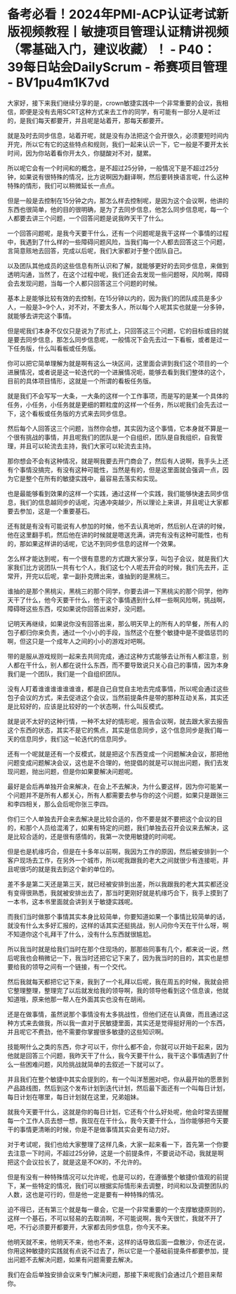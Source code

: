 # 备考必看！2024年PMI-ACP认证考试新版视频教程丨敏捷项目管理认证精讲视频（零基础入门，建议收藏）！ - P40：39每日站会DailyScrum - 希赛项目管理 - BV1pu4m1K7vd

大家好，接下来我们继续分享的是，crown敏捷实践中一个非常重要的会议，我相信，即便是没有去用SCRT这种方式来去工作的同学，有可能有一部分人是听过的，是我们每天都要开，并且呢是站着开，那每天都要开。

就是及时去同步信息，站着开呢，就是没有办法把这个会开很久，必须要短时间内开完，所以它有它的这些特点和规则，我们一起来认识一下，它一般是不要开太长时间，因为你站着看你开太久，你腿酸对不对，腿累。

所以呢它会有一个时间和的概念，是不超过25分钟，一般情况下是不超过25分钟，如果说有很特殊的情况，比方说啊因为翻译啊，然后要转换语言呢，什么这种特殊的情形，我们可以稍微延长一点点。

但是一般是去控制在15分钟之内，那怎么样去控制呢，是因为这个会议啊，他讲的东西也很简单，他的目的很明确，是为了去同步信息，他怎么同步信息呢，每一个人都要去讲三个问题，一个回答问题是说我昨天干了什么。

一个回答问题呢，是我今天要干什么，还有一个问题呢是我干这样一个事情的过程中，我遇到了什么样的一些障碍问题风险，当我们每一个人都去回答这三个问题，言简意赅地去回答，完成以后呢，我们大家都对于整个团队自己。

以及团队其他成员的这些信息有所认识和了解，就能够更好的去同步信息，来做到透明沟通，当然了，在这个过程中呢，我们还会去发现一些问题呀，风险啊，障碍会去发现问题，当每一个人都只回答这三个问题的时候。

基本上是能够比较有效的去控制，在15分钟以内的，因为我们的团队成员是多少人，一般是3~9个人，对不对，不要太多人，所以每个人呢其实也就是一分多钟，就能够去讲完这个事情。

但是呢我们本身不仅仅只是说为了形式上，只回答这三个问题，它的目标或目的就是要去同步信息，那怎么同步信息呢，一般情况下会先去过一下看板，或者是过一下任务版，什么叫看板或任务版。

你可以把它简单理解为就是啊有这么一块区间，这里面会讲到我们这个项目的一个进展情况，或者说是这一轮迭代的一个进展情况呃，能够去看到我们整体的这个，目前的具体项目情形，这就是一个所谓的看板任务版。

就是我们不会写写一大条，一大条的这样一个工作事项，而是写的是某一个具体的任务，小任务，小任务就是更细的颗粒度的这样一个任务，所以呢我们会先去过一下，这个看板或任务版的方式来去同步信息。

然后每个人回答这三个问题，当然你会想，其实因为这个事情，它本身就不算是一个很有挑战的事情，并且呢我们的团队是一个自组织，团队是自我组织，自我管理，并且可以轮流去主持，我们大家可以轮流去主持。

那你想会不会有这种情况，就是啊我要去开门商会了，然后有人说啊，我手头上还有个事情没搞完，有没有这种可能性，当然是有的，但是这里面就会强调一点，因为它是整个在所有的敏捷实践中，最容易去落实和实现。

也是最能够看到效果的这样一个实践，通过这样一个实践，我们能够快速去同步信息，我们的信息越同步的话呢，沟通冲突越少，所以理论上来讲，并且呢让大家都要去参加，这是一个重要基石。

还有就是有没有可能说有人参加的时候，他不去认真地听，然后别人在讲的时候，他在这里翻手机，然后他在讲的时候就是嗯送充满，讲完有没有这种可能性，也有的，那如果这样讲的话呢，它达不到同步信息的这样一个效果。

怎么样才能达到呢，有一个很有意思的方式跟大家分享，叫包子会议，就是我们大家我们比方说团队一共有七个人，我们这七个人呢去开会的时候，我们先去开，正常开，开完以后呢，拿一副扑克牌出来，谁抽到的是黑桃三。

谁抽的是那个黑桃尖，黑桃三的那个同学，你要去讲一下黑桃尖的那个同学，他昨天干了什么，他今天要干什么，他干这个事情遇到什么样一些啊风险啊，挑战啊，障碍呀这些东西，哎如果说你回答出来好，没问题。

记明天再继续，如果说你没有回答出来，那么明天早上的所有人的早餐，所有人的包子都归你来负责，通过一个小小的手段，当然这个在整个敏捷中是不提倡惩罚的啊，但这只是一个成年人之间的小小的游戏对吧啊。

带的是服从游戏规则一起来去共同完成，通过这种方式能够去让所有人都注意，别人都在干什么，别人都在说什么东西，而不要导致说只关心自己的事情，因为本身我们是一个团队，我们是一个自组织团队。

没有人盯着谁谁谁谁谁谁谁，都是自己自觉自主地去完成事情，所以呢会通过这些包子会议的方式，来去促进这个会议，当然前提条件是带的那种互动关系，其实还是比较好的，应该是比较好的一个状态啊，什么叫反模式。

就是说不太好的这种行情，一种不太好的情形呢，报告会议啊，就去跟大家去报告这个东西的状态，其实不是它的焦点，其实是信息同步，这个信息同步是我们每一天的信息同步，我们这一轮迭代的信息同步。

还有一个呢就是还有一个反模式，就是把这个东西变成一个问题解决会议，那把他问题变成问题解决会议，这也是不合理的，他提倡的就是可以抛出问题，我们去发现问题，抛出问题，但是你如果要解决问题呢。

最好是会后再单独开会来解决，在会上不去解决，为什么要这样，因为你可能某一个问题并不是所有人都关心，所有人都需要去参与你的这个问题，如果只是跟张三和李四相关，那么会后呢你张三李四。

你们三个人单独去开会来去解决是比较合适的，你不要是就不要把这个会议的目的，和那个人员给混淆了，如果有特定的问题，我们单独去召开会议来去解决，这是比较合适的，还是很有感情的，我第一次使用敏捷的时间呢。

但是也是机缘巧合，但是在十多年以前啊，我因为工作的原因，然后被安排到一个客户现场去工作，在另外一个城市，所以呢我跟我的老大之间就很少有连接呃，并且呢很巧的就是我去到这个新的单位的。

差不多是第二天还是第三天，就已经被安排到出差，所以我跟我的老大其实都还没有变得很熟悉，我就被安排出去了，那当时更刚好就是机缘巧合下，我手上摸到了一本书，这本书里面就会讲到关于敏捷实践呢。

而我们当时做那个事情其实本身比较简单，你要知道如果一个事情比较简单的话，就没有什么太多好汇报的，这样的话其实还挺挑战，别人问你今天在干什么呀，啊不知道你这个礼拜干了什么，没有什么东西就很尴尬。

所以我当时就是给我们当时在那个住现场的，那那些同事有几个，都来说一说，然后呢我也会稍微记一下，我当时还把它记下来了，因为我当时的目的，其实也是想要给我的领导之间有一个链接，有一个交代。

然后我就每天都把它记下来，我到了一个礼拜以后呢，我在周五的时候，我就会把它整理整理，整理完了以后就发给我的领导啊，我的领导他看到这个信息诶，他就知道哦，原来他那一帮人在外面其实也没有在胡闹。

还是在做事情，虽然说那个事情没有太多挑战性，但他们还在认真做，而且通过这种方式来去做我，所以我一直对于民敏捷里面，其实还是觉得挺好用的一个东西，并且呢它不费劲，他不需要你掌握很多敏捷的这些知识啊。

技能啊什么之类的东西，你才可以干，你什么都不会，你就可以开始干起来，因为他就是回答三个问题，我昨天干了什么，我今天要干什么，我干这个事情遇到了什么一些困难问题，风险挑战就简单的去叙述一下就可以了。

并且我们在整个敏捷中其实会提到的，有一个叫洋葱圈对吧，你从最开始的愿景到产品路线图，然后到这个发布计划到迭代计划，然后最下面还有一个叫每日计划，每日计划在哪里，每日计划就在这里，兄弟姐妹。

就我今天要干什么，这就是你的每日计划，它还有个什么好处呢，他会时常去提醒每一个工作人员去想一想，我现在在干什么，我今天要干什么，当你能够把今天要干的事情更清晰的时候，你是不是做事情其实会更有动力好。

对于考试呢，我们也给大家整理了这样几条，大家一起来看一下，首先第一个你要去注意一下时间，不超过25分钟，这是一个前提条件，不要说动不动，我就是啊把这个会议拉长了，就是这是不OK的，不允许的。

但是有没有一种特殊情况可以允许呢，也是可以的，在遵循整个敏捷价值观的前提下，某一些特定的情况，我们可以根据实际情形来去调整，时间和以及调整团队的人数，这也是可行的，但是他一定是要有一种特殊的情况。

迫不得已，还有第三个就是每一章会，它是一个非常重要的一个支撑敏捷原则的，这样一个基石，不可以轻易的去取消啊，不可能说啊，我今天很忙，我就不开了吧，不行必须要开都要开，大家都去同步信息，你今天不来。

他明天就不来，他明天不来，他也不来，这样的话导致后面一盘散沙，你还在说，你用这种敏捷的实践就有点说不过去了，所以它是一个基础前提条件都要参加，提出问题不去解决问题，如果有问题需要去解决。

我们在会后单独安排会议来专门解决问题，那接下来呢我们会通过几个题目来帮你。